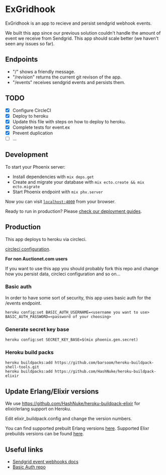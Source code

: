 # ExGridhook

ExGridhook is an app to recieve and persist sendgrid webhook events.

We built this app since our previous solution couldn't handle the amount of event we receive from Sendgrid.
This app should scale better (we haven't seen any issues so far).

## Endpoints

* "/"         shows a friendly message.
* "/revision" returns the current git revison of the app.
* "/events"   receives sendgrid events and persists them.

## TODO

* [x] Configure CircleCI
* [x] Deploy to heroku
* [x] Update this file with steps on how to deploy to heroku.
* [x] Complete tests for event.ex
* [x] Prevent duplication
* [ ] …

## Development

To start your Phoenix server:

  * Install dependencies with `mix deps.get`
  * Create and migrate your database with `mix ecto.create && mix ecto.migrate`
  * Start Phoenix endpoint with `mix phx.server`

Now you can visit [`localhost:4000`](http://localhost:4000) from your browser.

Ready to run in production? Please [check our deployment guides](http://www.phoenixframework.org/docs/deployment).

## Production

This app deploys to heroku via circleci.

[circleci configuration](.circleci/config.yml).

**For non Auctionet.com users**

If you want to use this app you should probably fork this repo and change how you persist data, circleci configuration and so on…

### Basic auth

In order to have some sort of security, this app uses basic auth for the /events endpoint.

    heroku config:set BASIC_AUTH_USERNAME=<username you want to use> BASIC_AUTH_PASSWORD=<password of your choosing>

### Generate secret key base

    heroku config:set SECRET_KEY_BASE=$(mix phoenix.gen.secret)

### Heroku build packs

    heroku buildpacks:add https://github.com/barsoom/heroku-buildpack-shell-tools.git
    heroku buildpacks:add https://github.com/HashNuke/heroku-buildpack-elixir

## Update Erlang/Elixir versions

We use https://github.com/HashNuke/heroku-buildpack-elixir for elixir/erlang support on Heroku.

Edit elixir_buildpack.config and change the version numbers.

You can find supported prebuilt Erlang versions [here](https://github.com/HashNuke/heroku-buildpack-elixir-otp-builds/blob/master/otp-versions).
Supported Elixr prebuilds versions can be found [here](https://github.com/elixir-lang/elixir/releases).

## Useful links

* [Sendgrid event webhooks docs](https://sendgrid.com/docs/API_Reference/Webhooks/event.html)
* [Basic Auth repo](https://github.com/CultivateHQ/basic_auth)
